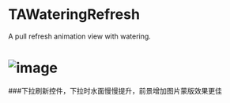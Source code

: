 # TAWateringRefresh
A pull refresh animation view with watering.

# ![image](https://github.com/jiaopen/TAWateringRefresh/blob/master/screenshot.gif)

###下拉刷新控件，下拉时水面慢慢提升，前景增加图片蒙版效果更佳

